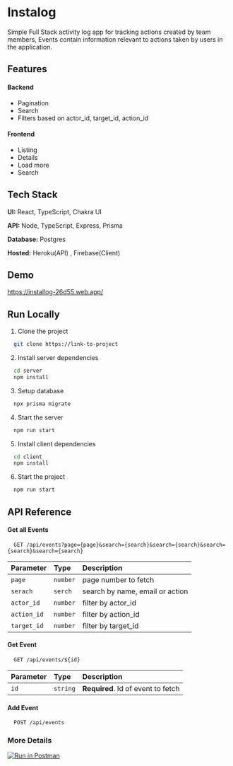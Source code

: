
# Instalog 

Simple Full Stack activity log app for tracking actions created by team members, Events contain information relevant to actions taken by users in the application. 

## Features

#### Backend
- Pagination
- Search	
- Filters based on actor_id, target_id, action_id 

#### Frontend
- Listing
- Details
- Load more
- Search





## Tech Stack

**UI:** React, TypeScript, Chakra UI

**API:** Node, TypeScript, Express, Prisma

**Database:** Postgres

**Hosted:** Heroku(API) , Firebase(Client)





## Demo

https://installog-26d55.web.app/


## Run Locally

1. Clone the project

```bash
  git clone https://link-to-project
```

2. Install server dependencies

```bash
  cd server
  npm install
```

3. Setup database

```bash
  npx prisma migrate
```

4. Start the server

```bash
  npm run start
```
5. Install client dependencies

```bash
  cd client
  npm install
```
6. Start the project

```bash
  npm run start
```  



## API Reference

#### Get all Events

```http
  GET /api/events?page={page}&search={search}&search={search}&search={search}&search={search}
```

| Parameter | Type     | Description                |
| :-------- | :------- | :------------------------- |
| `page` | `number` | page number to fetch |
`serach` | `serch` | search by name, email or action |
`actor_id` | `number` | filter by actor_id |
`action_id` | `number` |filter by action_id  |
`target_id` | `number` | filter by target_id  |

#### Get Event

```http
  GET /api/events/${id}
```

| Parameter | Type     | Description                       |
| :-------- | :------- | :-------------------------------- |
| `id`      | `string` | **Required**. Id of event to fetch |


#### Add Event

```http
  POST /api/events
```



### More Details
[![Run in Postman](https://run.pstmn.io/button.svg)](https://app.getpostman.com/run-collection/15238048-30817ae8-3819-4dcb-8fe5-c7e86b6f30a9?action=collection%2Ffork&collection-url=entityId%3D15238048-30817ae8-3819-4dcb-8fe5-c7e86b6f30a9%26entityType%3Dcollection%26workspaceId%3D064bda05-e3d4-4dea-b7eb-ba7c5cba33e4)




